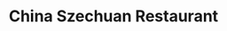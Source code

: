 ---
title: "China Szechuan Restaurant"
address: "4 Lower Kilmacud Road, Stillorgan, Co. Dublin, South County"
tel: "+353 (0)1 288 4817"
county: "Dublin"
category: "Asian Restaurants"
type: "Content"
lat: "53.288475036621094"
lng: "-6.1991047859191895"
---